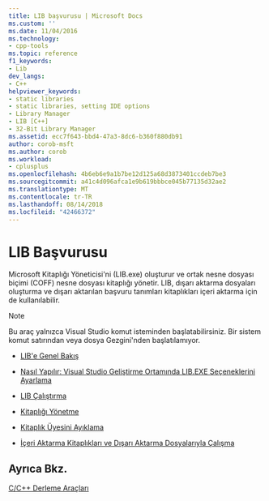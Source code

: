 ```yaml
---
title: LIB başvurusu | Microsoft Docs
ms.custom: ''
ms.date: 11/04/2016
ms.technology:
- cpp-tools
ms.topic: reference
f1_keywords:
- Lib
dev_langs:
- C++
helpviewer_keywords:
- static libraries
- static libraries, setting IDE options
- Library Manager
- LIB [C++]
- 32-Bit Library Manager
ms.assetid: ecc7f643-bbd4-47a3-8dc6-b360f880db91
author: corob-msft
ms.author: corob
ms.workload:
- cplusplus
ms.openlocfilehash: 4b6eb6e9a1b7be12d125a68d3873401ccdeb7be3
ms.sourcegitcommit: a41c4d096afca1e9b619bbbce045b77135d32ae2
ms.translationtype: MT
ms.contentlocale: tr-TR
ms.lasthandoff: 08/14/2018
ms.locfileid: "42466372"
---
```

# <a name="lib-reference"></a>LIB Başvurusu
Microsoft Kitaplığı Yöneticisi'ni (LIB.exe) oluşturur ve ortak nesne dosyası biçimi (COFF) nesne dosyası kitaplığı yönetir. LIB, dışarı aktarma dosyaları oluşturma ve dışarı aktarılan başvuru tanımları kitaplıkları içeri aktarma için de kullanılabilir.  
  
> [!NOTE]
>  Bu araç yalnızca Visual Studio komut isteminden başlatabilirsiniz. Bir sistem komut satırından veya dosya Gezgini'nden başlatılamıyor.  
  
-   [LIB'e Genel Bakış](../../build/reference/overview-of-lib.md)  
  
-   [Nasıl Yapılır: Visual Studio Geliştirme Ortamında LIB.EXE Seçeneklerini Ayarlama](../../build/reference/how-to-set-lib-exe-options-in-the-visual-studio-development-environment.md)  
  
-   [LIB Çalıştırma](../../build/reference/running-lib.md)  
  
-   [Kitaplığı Yönetme](../../build/reference/managing-a-library.md)  
  
-   [Kitaplık Üyesini Ayıklama](../../build/reference/extracting-a-library-member.md)  
  
-   [İçeri Aktarma Kitaplıkları ve Dışarı Aktarma Dosyalarıyla Çalışma](../../build/reference/working-with-import-libraries-and-export-files.md)  
  
## <a name="see-also"></a>Ayrıca Bkz.  
 [C/C++ Derleme Araçları](../../build/reference/c-cpp-build-tools.md)